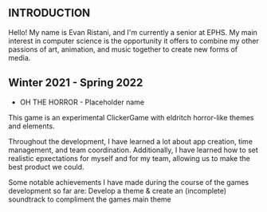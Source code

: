 ## INTRODUCTION 
Hello! My name is Evan Ristani, and I'm currently a senior at EPHS. My main interest in computer science is the opportunity it offers to combine my other passions of art, animation, and music together to create new forms of media. 

## Winter 2021 - Spring 2022 

* OH THE HORROR - Placeholder name 
  
This game is an experimental ClickerGame with eldritch horror-like themes and elements. 
 
Throughout the development, I have learned a lot about app creation, time management, and team coordination. 
Additionally, I have learned how to set realistic epxectations for myself and for my team, allowing us to make the best product we could. 
 
Some notable achievements I have made during the course of the games development so far are:
      Develop a theme & create an (incomplete) soundtrack to compliment the games main theme 
      
